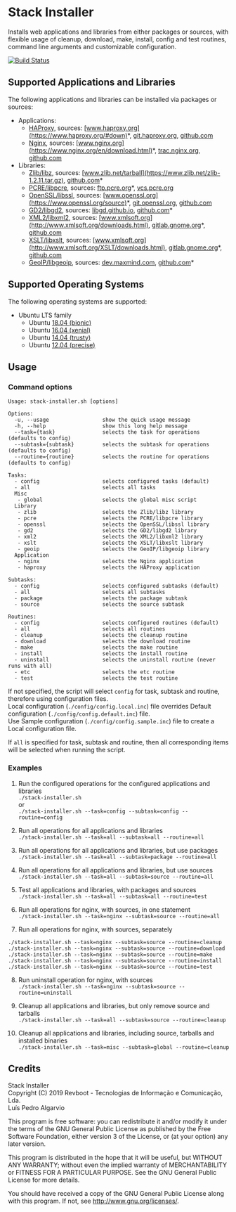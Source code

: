 # Stack Installer
Installs web applications and libraries from either packages or sources, with flexible usage of cleanup, download, make, install, config and test routines, command line arguments and customizable configuration.

[![Build Status](https://travis-ci.com/revboot/stack-installer.svg?branch=master)](https://travis-ci.com/revboot/stack-installer)

## Supported Applications and Libraries
The following applications and libraries can be installed via packages or sources:
- Applications:
  - [HAProxy](https://haproxy.org), sources: [www.haproxy.org](https://www.haproxy.org/#down)*, [git.haproxy.org](https://git.haproxy.org), [github.com](https://github.com/haproxy/haproxy)
  - [Nginx](https://nginx.org), sources: [www.nginx.org](https://www.nginx.org/en/download.html)*, [trac.nginx.org](http://trac.nginx.org/nginx/browser), [github.com](https://github.com/nginx/nginx)
- Libraries:
  - [Zlib/libz](https://www.zlib.net), sources: [www.zlib.net/tarball](https://www.zlib.net/zlib-1.2.11.tar.gz), [github.com](https://github.com/madler/zlib)*
  - [PCRE/libpcre](https://www.pcre.org), sources: [ftp.pcre.org](https://ftp.pcre.org/pub/pcre)*, [vcs.pcre.org](https://vcs.pcre.org/pcre2)
  - [OpenSSL/libssl](https://www.openssl.org), sources: [www.openssl.org](https://www.openssl.org/source)*, [git.openssl.org](https://git.openssl.org/?p=openssl.git), [github.com](https://github.com/openssl/openssl)
  - [GD2/libgd2](https://libgd.github.io), sources: [libgd.github.io](https://libgd.github.io/pages/downloads.html), [github.com](https://github.com/libgd/libgd)*
  - [XML2/libxml2](http://xmlsoft.org), sources: [www.xmlsoft.org](http://www.xmlsoft.org/downloads.html), [gitlab.gnome.org](https://gitlab.gnome.org/GNOME/libxml2)*, [github.com](https://github.com/GNOME/libxml2)
  - [XSLT/libxslt](http://xmlsoft.org/XSLT), sources: [www.xmlsoft.org](http://www.xmlsoft.org/XSLT/downloads.html), [gitlab.gnome.org](https://gitlab.gnome.org/GNOME/libxslt)*, [github.com](https://github.com/GNOME/libxslt)
  - [GeoIP/libgeoip](https://dev.maxmind.com/geoip/legacy), sources: [dev.maxmind.com](https://dev.maxmind.com/geoip/legacy/downloadable), [github.com](https://github.com/maxmind/geoip-api-c)*

## Supported Operating Systems
The following operating systems are supported:
- Ubuntu LTS family
  - Ubuntu [18.04 (bionic)](http://releases.ubuntu.com/18.04)
  - Ubuntu [16.04 (xenial)](http://releases.ubuntu.com/16.04)
  - Ubuntu [14.04 (trusty)](http://releases.ubuntu.com/14.04)
  - Ubuntu [12.04 (precise)](http://releases.ubuntu.com/12.04)

## Usage

### Command options

```
Usage: stack-installer.sh [options]

Options:
  -u, --usage                 show the quick usage message
  -h, --help                  show this long help message
  --task={task}               selects the task for operations (defaults to config)
  --subtask={subtask}         selects the subtask for operations (defaults to config)
  --routine={routine}         selects the routine for operations (defaults to config)

Tasks:
  - config                    selects configured tasks (default)
  - all                       selects all tasks
  Misc
   - global                   selects the global misc script
  Library
   - zlib                     selects the Zlib/libz library
   - pcre                     selects the PCRE/libpcre library
   - openssl                  selects the OpenSSL/libssl library
   - gd2                      selects the GD2/libgd2 library
   - xml2                     selects the XML2/libxml2 library
   - xslt                     selects the XSLT/libxslt library
   - geoip                    selects the GeoIP/libgeoip library
  Application
   - nginx                    selects the Nginx application
   - haproxy                  selects the HAProxy application

Subtasks:
  - config                    selects configured subtasks (default)
  - all                       selects all subtasks
  - package                   selects the package subtask
  - source                    selects the source subtask

Routines:
  - config                    selects configured routines (default)
  - all                       selects all routines
  - cleanup                   selects the cleanup routine
  - download                  selects the download routine
  - make                      selects the make routine
  - install                   selects the install routine
  - uninstall                 selects the uninstall routine (never runs with all)
  - etc                       selects the etc routine
  - test                      selects the test routine
```

If not specified, the script will select `config` for task, subtask and routine, therefore using configuration files.  
Local configuration (`./config/config.local.inc`) file overrides Default configuration (`./config/config.default.inc`) file.  
Use Sample configuration (`./config/config.sample.inc`) file to create a Local configuration file.

If `all` is specified for task, subtask and routine, then all corresponding items will be selected when running the script.

### Examples

1. Run the configured operations for the configured applications and libraries  
`./stack-installer.sh`  
or  
`./stack-installer.sh --task=config --subtask=config --routine=config`

2. Run all operations for all applications and libraries  
`./stack-installer.sh --task=all --subtask=all --routine=all`

3. Run all operations for all applications and libraries, but use packages  
`./stack-installer.sh --task=all --subtask=package --routine=all`

4. Run all operations for all applications and libraries, but use sources  
`./stack-installer.sh --task=all --subtask=source --routine=all`

5. Test all applications and libraries, with packages and sources  
`./stack-installer.sh --task=all --subtask=all --routine=test`

6. Run all operations for nginx, with sources, in one statement  
`./stack-installer.sh --task=nginx --subtask=source --routine=all`

7. Run all operations for nginx, with sources, separately  
```
./stack-installer.sh --task=nginx --subtask=source --routine=cleanup
./stack-installer.sh --task=nginx --subtask=source --routine=download
./stack-installer.sh --task=nginx --subtask=source --routine=make
./stack-installer.sh --task=nginx --subtask=source --routine=install
./stack-installer.sh --task=nginx --subtask=source --routine=test
```

8. Run uninstall operation for nginx, with sources  
`./stack-installer.sh --task=nginx --subtask=source --routine=uninstall`

9. Cleanup all applications and libraries, but only remove source and tarballs  
`./stack-installer.sh --task=all --subtask=source --routine=cleanup`

10. Cleanup all applications and libraries, including source, tarballs and installed binaries  
`./stack-installer.sh --task=misc --subtask=global --routine=cleanup`

## Credits
Stack Installer  
Copyright (C) 2019 Revboot - Tecnologias de Informação e Comunicação, Lda.  
Luís Pedro Algarvio  

This program is free software: you can redistribute it and/or modify
it under the terms of the GNU General Public License as published by
the Free Software Foundation, either version 3 of the License, or
(at your option) any later version.

This program is distributed in the hope that it will be useful,
but WITHOUT ANY WARRANTY; without even the implied warranty of
MERCHANTABILITY or FITNESS FOR A PARTICULAR PURPOSE.  See the
GNU General Public License for more details.

You should have received a copy of the GNU General Public License
along with this program.  If not, see <http://www.gnu.org/licenses/>.

